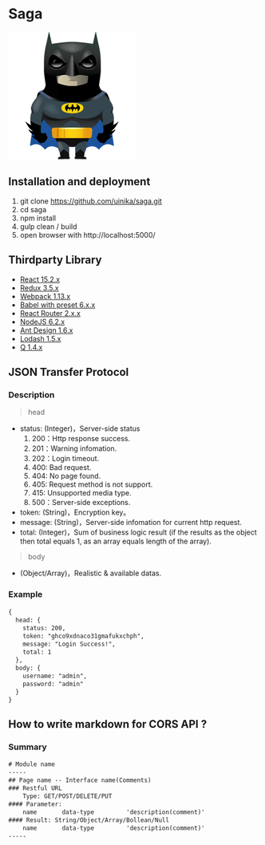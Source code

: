 # Saga

![](./artifact/logo.png)

## Installation and deployment
1. git clone https://github.com/uinika/saga.git 
2. cd saga
3. npm install
4. gulp clean / build
5. open browser with http://localhost:5000/

## Thirdparty Library
* [React 15.2.x](http://facebook.github.io/react/)
* [Redux 3.5.x](https://github.com/reactjs/redux/)
* [Webpack 1.13.x](http://facebook.github.io/react/)
* [Babel with preset 6.x.x](https://babeljs.io/)
* [React Router 2.x.x](https://github.com/reactjs/react-router/)
* [NodeJS 6.2.x](https://nodejs.org/)
* [Ant Design 1.6.x](http://ant.design/)
* [Lodash 1.5.x](https://lodash.com/)
* [Q 1.4.x](https://github.com/kriskowal/q)

## JSON Transfer Protocol
### Description
> head
* status: (Integer)，Server-side status
  1. 200：Http response success.
  2. 201：Warning infomation.
  3. 202：Login timeout.
  4. 400: Bad request.
  5. 404: No page found.
  6. 405: Request method is not support.
  7. 415: Unsupported media type.
  8. 500：Server-side exceptions.
* token: (String)，Encryption key。
* message: (String)，Server-side infomation for current http request.
* total: (Integer)，Sum of business logic result (if the results as the object then total equals 1, as an array equals length of the array).

> body
* (Object/Array)，Realistic & available datas.

### Example
    {
      head: {
        status: 200,
        token: "ghco9xdnaco31gmafukxchph",
        message: "Login Success!",
        total: 1
      },
      body: {
        username: "admin",
        password: "admin"
      }
    }


## How to write markdown for CORS API ?
### Summary
    # Module name
    -----
    ## Page name -- Interface name(Comments)
    ### Restful URL
        Type: GET/POST/DELETE/PUT
    #### Parameter:
        name       data-type         'description(comment)'
    #### Result: String/Object/Array/Bollean/Null
        name       data-type         'description(comment)'
    -----
